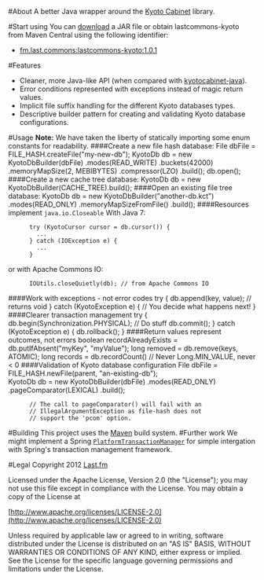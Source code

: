 #About
A better Java wrapper around the [Kyoto Cabinet](http://fallabs.com/kyotocabinet/ "Kyoto Cabinet: a straightforward implementation of DBM") library.

#Start using
You can [download](https://github.com/lastfm/lastcommons-kyoto/downloads) a JAR file or obtain lastcommons-kyoto from Maven Central using the following identifier:

* [fm.last.commons:lastcommons-kyoto:1.0.1](http://search.maven.org/#artifactdetails%7Cfm.last.commons%lastcommons-kyoto%7C1.0.1%7Cjar)

#Features
* Cleaner, more Java-like API (when compared with [kyotocabinet-java](http://fallabs.com/kyotocabinet/javadoc/ "kyotocabinet-java Javadoc")).
* Error conditions represented with exceptions instead of magic return values.
* Implicit file suffix handling for the different Kyoto databases types.
* Descriptive builder pattern for creating and validating Kyoto database configurations. 

#Usage
**Note:** We have taken the liberty of statically importing some enum constants for readability.
####Create a new file hash database:
          File dbFile = FILE_HASH.createFile("my-new-db");
          KyotoDb db = new KyotoDbBuilder(dbFile)
                         .modes(READ_WRITE)
                         .buckets(42000)
                         .memoryMapSize(2, MEBIBYTES)
                         .compressor(LZO)
                         .build();
          db.open();
####Create a new cache tree database:
          KyotoDb db = new KyotoDbBuilder(CACHE_TREE).build();
####Open an existing file tree database:
          KyotoDb db = new KyotoDbBuilder("another-db.kct")
                         .modes(READ_ONLY)
                         .memoryMapSizeFromFile()
                         .build();
####Resources implement `java.io.Closeable`
With Java 7:

          try (KyotoCursor cursor = db.cursor()) {
            ...
          } catch (IOException e) {
            ...
          }
or with Apache Commons IO:

          IOUtils.closeQuietly(db); // from Apache Commons IO
####Work with exceptions - not error codes
          try {
            db.append(key, value); // returns void
          } catch (KyotoException e) {
            // You decide what happens next!
          }
####Clearer transaction management
          try {
            db.begin(Synchronization.PHYSICAL);
            // Do stuff
            db.commit();
          } catch (KyotoException e) {
            db.rollback();
          }
####Return values represent outcomes, not errors
          boolean recordAlreadyExists = db.putIfAbsent("myKey", "myValue");
          long removed = db.remove(keys, ATOMIC);
          long records = db.recordCount() // Never Long.MIN_VALUE, never < 0
####Validation of Kyoto database configuration
          File dbFile = FILE_HASH.newFile(parent, "an-existing-db");          
          KyotoDb db = new KyotoDbBuilder(dbFile)
            .modes(READ_ONLY)
            .pageComparator(LEXICAL)
            .build();

          // The call to pageComparator() will fail with an
          // IllegalArgumentException as file-hash does not
          // support the 'pcom' option.
#Building
This project uses the [Maven](http://maven.apache.org/) build system.
#Further work
We might implement a Spring [`PlatformTransactionManager`](http://static.springsource.org/spring/docs/3.1.x/javadoc-api/org/springframework/transaction/PlatformTransactionManager.html "Spring Framework Javadoc - PlatformTransactionManager") for simple intergation with Spring's transaction management framework.

#Legal
Copyright 2012 [Last.fm](http://www.last.fm/)

Licensed under the Apache License, Version 2.0 (the "License");
you may not use this file except in compliance with the License.
You may obtain a copy of the License at
 
[http://www.apache.org/licenses/LICENSE-2.0](http://www.apache.org/licenses/LICENSE-2.0)
 
Unless required by applicable law or agreed to in writing, software
distributed under the License is distributed on an "AS IS" BASIS,
WITHOUT WARRANTIES OR CONDITIONS OF ANY KIND, either express or implied.
See the License for the specific language governing permissions and
limitations under the License.